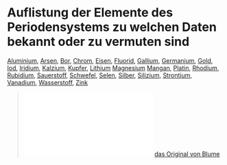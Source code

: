 # Auflistung der Elemente des Periodensystems zu welchen Daten bekannt oder zu vermuten sind


[Aluminium](Aluminium.md), [Arsen](Arsen.md), [Bor](Bor.md), [Chrom](Chrom.md), [Eisen](Eisen.md), [Fluorid](Fluorid.md), [Gallium](Gallium.md), [Germanium](Germanium.md), [Gold](Gold.md), [Iod](Iod.md), [Iridium](Iridium.md), [Kalzium](Kalzium.md), [Kupfer](Kupfer.md), [Lithium](Lithium.md) [Magnesium](Magnesium.md) [Mangan](Mangan.md), [Platin](Platin.md), [Rhodium](Rhodium.md), [Rubidium](Rubidium.md), [Sauerstoff](Sauerstoff.md), [Schwefel](Schwefel.md), [Selen](Selen.md), [Silber](Silber.md), [Silizium](Silizium.md), [Strontium](Strontium.md), [Vanadium](Vanadium.md), [Wasserstoff](Wasserstoff.md), [Zink](Zink.md)


>![Das Periodensystem der Elemente von Blume mit eigenen Notizen](../../Periodensystem.pdf)
>[das Original von Blume](../../Periodensystem.jpg)